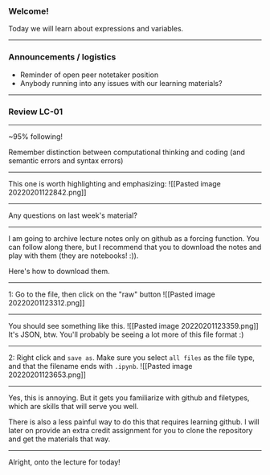 ### Welcome!

Today we will learn about expressions and variables.

---

### Announcements / logistics
- Reminder of open peer notetaker position
- Anybody running into any issues with our learning materials?

---

### Review LC-01

---

~95% following!

Remember distinction between computational thinking and coding (and semantic errors and syntax errors)

---

This one is worth highlighting and emphasizing:
![[Pasted image 20220201122842.png]]

---

Any questions on last week's material?

---


I am going to archive lecture notes only on github as a forcing function. You can follow along there, but I recommend that you to download the notes and play with them (they are notebooks! :)).

Here's how to download them. 

---

1: Go to the file, then click on the "raw" button
![[Pasted image 20220201123312.png]]

---

You should see something like this. 
![[Pasted image 20220201123359.png]]
It's JSON, btw. You'll probably be seeing a lot more of this file format :)

---

2: Right click and `save as`. Make sure you select `all files` as the file type, and that the filename ends with `.ipynb`.
![[Pasted image 20220201123653.png]]

---
Yes, this is annoying. But it gets you familiarize with github and filetypes, which are skills that will serve you well. 

There is also a less painful way to do this that requires learning github. I will later on provide an extra credit assignment for you to clone the repository and get the materials that way.

---

Alright, onto the lecture for today!